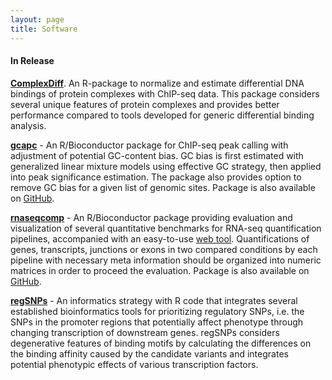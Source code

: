 ```yaml
---
layout: page
title: Software
---
```


#### In Release

[**ComplexDiff**](https://github.com/tengmx/ComplexDiff).
An R-package to normalize and estimate differential DNA bindings
of protein complexes with ChIP-seq data. This package considers several
unique features of protein complexes and provides better performance compared
to tools developed for generic differential binding analysis.

[**gcapc**](https://bioconductor.org/packages/gcapc/) - 
An R/Bioconductor package for ChIP-seq peak calling with adjustment of
potential GC-content bias. GC bias is first estimated with generalized
linear mixture models using effective GC strategy, then applied into 
peak significance estimation. The package also provides option to remove
GC bias for a given list of genomic sites. Package is also available 
on [GitHub](https://github.com/tengmx/gcapc).

[**rnaseqcomp**](https://bioconductor.org/packages/rnaseqcomp) - 
An R/Bioconductor package providing evaluation and visualization of several
quantitative benchmarks for RNA-seq quantification pipelines, accompanied with an
easy-to-use [web tool](http://rafalab.rc.fas.harvard.edu/rnaseqbenchmark).
Quantifications of genes, transcripts, junctions or exons in two compared
conditions by each pipeline with necessary meta information should be
organized into numeric matrices in order to proceed the evaluation.
Package is also available on [GitHub](https://github.com/tengmx/rnaseqcomp).

[**regSNPs**](https://github.com/tengmx/regSNPs) -
An informatics strategy with R code that integrates several established
bioinformatics tools for prioritizing regulatory SNPs, i.e. the SNPs 
in the promoter regions that potentially affect phenotype through 
changing transcription of downstream genes. regSNPs considers degenerative
features of binding motifs by calculating the differences on the binding
affinity caused by the candidate variants and integrates potential
phenotypic effects of various transcription factors.
